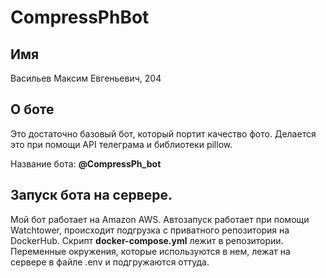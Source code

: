 # CompressPhBot

Имя
-----------

Васильев Максим Евгеньевич, 204

О боте
----------

Это достаточно базовый бот, который портит качество фото. Делается это при 
помощи API телеграма и библиотеки pillow. 

Название бота: **@CompressPh_bot**

Запуск бота на сервере.
-----

Мой бот работает на Amazon AWS. Автозапуск работает при помощи Watchtower, происходит подгрузка с приватного репозитория на DockerHub.
Скрипт **docker-compose.yml** лежит в репозитории. Переменные окружения, которые используются в нем, лежат на сервере в файле .env и подгружаются оттуда.
